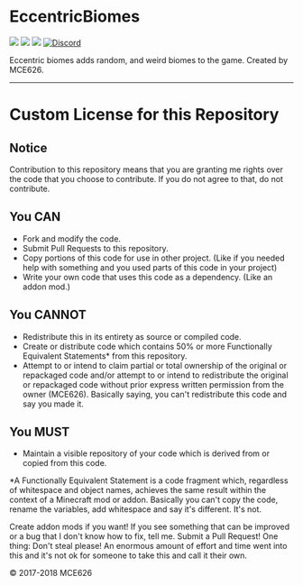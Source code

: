 # EccentricBiomes
[![](http://cf.way2muchnoise.eu/versions/eccentric-biomes_all.svg)](https://minecraft.curseforge.com/projects/eccentric-biomes)
[![](http://cf.way2muchnoise.eu/versions/Latest%20MC%20Version_eccentric-biomes_latest.svg)](https://minecraft.curseforge.com/projects/eccentric-biomes)
[![](http://cf.way2muchnoise.eu/full_eccentric-biomes_downloads.svg)](https://minecraft.curseforge.com/projects/eccentric-biomes)
[![Discord](https://img.shields.io/discord/174514721158856704.svg?logo=discord&colorB=7289DA)](http://discord.gg/XyjNtY2)

Eccentric biomes adds random, and weird biomes to the game. Created by MCE626.

------
# Custom License for this Repository
## Notice
Contribution to this repository means that you are granting me rights over the code that you choose to contribute. If you do not agree to that, do not contribute.

## You CAN
- Fork and modify the code.
- Submit Pull Requests to this repository.
- Copy portions of this code for use in other project. (Like if you needed help with something and you used parts of this code in your project)
- Write your own code that uses this code as a dependency. (Like an addon mod.)

## You CANNOT
- Redistribute this in its entirety as source or compiled code.
- Create or distribute code which contains 50% or more Functionally Equivalent Statements* from this repository.
- Attempt to or intend to claim partial or total ownership of the original or repackaged code and/or attempt to or intend to redistribute the original or repackaged code without prior express written permission from the owner (MCE626). Basically saying, you can't redistribute this code and say you made it.

## You MUST
- Maintain a visible repository of your code which is derived from or copied from this code.

*A Functionally Equivalent Statement is a code fragment which, regardless of whitespace and object names, achieves the same result within the context of a Minecraft mod or addon. Basically you can't copy the code, rename the variables, add whitespace and say it's different. It's not.

Create addon mods if you want! If you see something that can be improved or a bug that I don't know how to fix, tell me. Submit a Pull Request! One thing: Don't steal please! An enormous amount of effort and time went into this and it's not ok for someone to take this and call it their own.

© 2017-2018 MCE626
